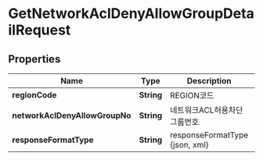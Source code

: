 
# GetNetworkAclDenyAllowGroupDetailRequest

## Properties
Name | Type | Description | Notes
------------ | ------------- | ------------- | -------------
**regionCode** | **String** | REGION코드 |  [optional]
**networkAclDenyAllowGroupNo** | **String** | 네트워크ACL허용차단그룹번호 | 
**responseFormatType** | **String** | responseFormatType {json, xml} |  [optional]



